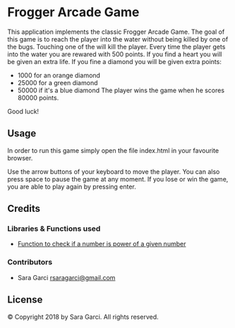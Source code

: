 # Frogger Arcade Game

This application implements the classic Frogger Arcade Game. The goal of this game is to reach the player into the water without being killed by one of the bugs. Touching one of the will kill the player.
Every time the player gets into the water you are rewared with 500 points.
If you find a heart you will be given an extra life.
If you fine a diamond you will be given extra points:
* 1000 for an orange diamond
* 25000 for a green diamond
* 50000 if it's a blue diamond
The player wins the game when he scores 80000 points.

Good luck!

## Usage

In order to run this game simply open the file index.html in your favourite browser.

Use the arrow buttons of your keyboard to move the player. You can also press space to pause the game at any moment.
If you lose or win the game, you are able to play again by pressing enter.

## Credits

### Libraries & Functions used

* [Function to check if a number is power of a given number](https://stackoverflow.com/questions/30924280/what-is-the-best-way-to-determine-if-a-given-number-is-a-power-of-two)

### Contributors

* Sara Garci <rsaragarci@gmail.com>

## License

© Copyright 2018 by Sara Garci. All rights reserved.